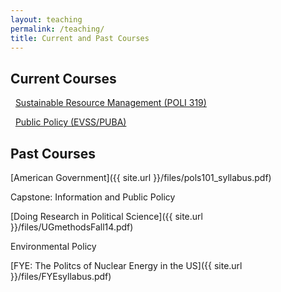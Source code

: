 ```yaml
---
layout: teaching
permalink: /teaching/
title: Current and Past Courses
---
```


## Current Courses

<i class="fa fa-mortar-board"></i>&nbsp;&nbsp;<a href="{{ site.url}}/teaching/poli319.html">Sustainable Resource Management (POLI 319)</a> 

<i class="fa fa-mortar-board"></i>&nbsp;&nbsp;<a href="{{ site.url}}/teaching/evss602.html">Public Policy (EVSS/PUBA)</a> 


## Past Courses

[American Government]({{ site.url }}/files/pols101_syllabus.pdf)

Capstone: Information and Public Policy

[Doing Research in Political Science]({{ site.url }}/files/UGmethodsFall14.pdf)

Environmental Policy

[FYE: The Politcs of Nuclear Energy in the US]({{ site.url }}/files/FYEsyllabus.pdf)



